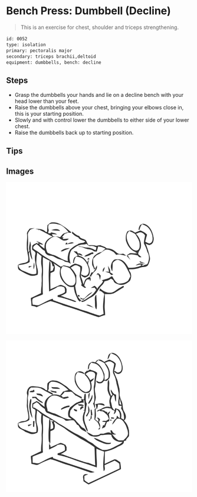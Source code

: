 # Bench Press: Dumbbell (Decline)

> This is an exercise for chest, shoulder and triceps strengthening.

``` 
id: 0052 
type: isolation 
primary: pectoralis major 
secondary: triceps brachii,deltoid 
equipment: dumbbells, bench: decline 
``` 


## Steps


 - Grasp the dumbbells your hands and lie on a decline bench with your head lower than your feet.
 - Raise the dumbbells above your chest, bringing your elbows close in, this is your starting position.
 - Slowly and with control lower the dumbbells to either side of your lower chest.
 - Raise the dumbbells back up to starting position.

## Tips



## Images

![](./../svg/0052-relaxation.svg "")

![](./../svg/0052-tension.svg "")

